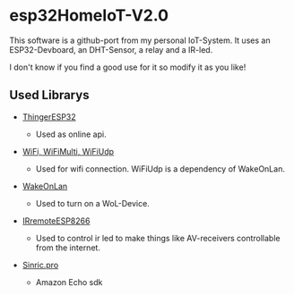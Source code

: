 # esp32HomeIoT-V2.0

This software is a github-port from my personal IoT-System. It uses an ESP32-Devboard, an DHT-Sensor, a relay and a IR-led.

I don't know if you find a good use for it so modify it as you like!
## Used Librarys

- [ThingerESP32](https://github.com/thinger-io/Arduino-Library) 
  - Used as online api.

- [WiFi, WiFiMulti, WiFiUdp](https://github.com/espressif/arduino-esp32/tree/master/libraries)
  - Used for wifi connection. WiFiUdp is a dependency of WakeOnLan.

- [WakeOnLan](https://github.com/a7md0/WakeOnLan) 
  - Used to turn on a WoL-Device.

- [IRremoteESP8266](https://github.com/crankyoldgit/IRremoteESP8266) 
  - Used to control ir led to make things like AV-receivers controllable from the internet.

- [Sinric.pro](https://github.com/sinricpro/esp8266-esp32-sdk) 
  - Amazon Echo sdk